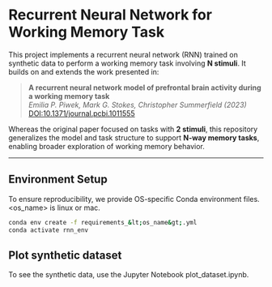 # Recurrent Neural Network for Working Memory Task

This project implements a recurrent neural network (RNN) trained on synthetic data to perform a working memory task involving **N stimuli**. It builds on and extends the work presented in:

> **A recurrent neural network model of prefrontal brain activity during a working memory task**  
> *Emilia P. Piwek, Mark G. Stokes, Christopher Summerfield (2023)*  
> [DOI:10.1371/journal.pcbi.1011555](https://doi.org/10.1371/journal.pcbi.1011555)

Whereas the original paper focused on tasks with **2 stimuli**, this repository generalizes the model and task structure to support **N-way memory tasks**, enabling broader exploration of working memory behavior.

---

## Environment Setup

To ensure reproducibility, we provide OS-specific Conda environment files. <os_name> is linux or mac.

```bash 
conda env create -f requirements_&lt;os_name&gt;.yml
conda activate rnn_env
```

## Plot synthetic dataset

To see the synthetic data, use the Jupyter Notebook plot_dataset.ipynb.
